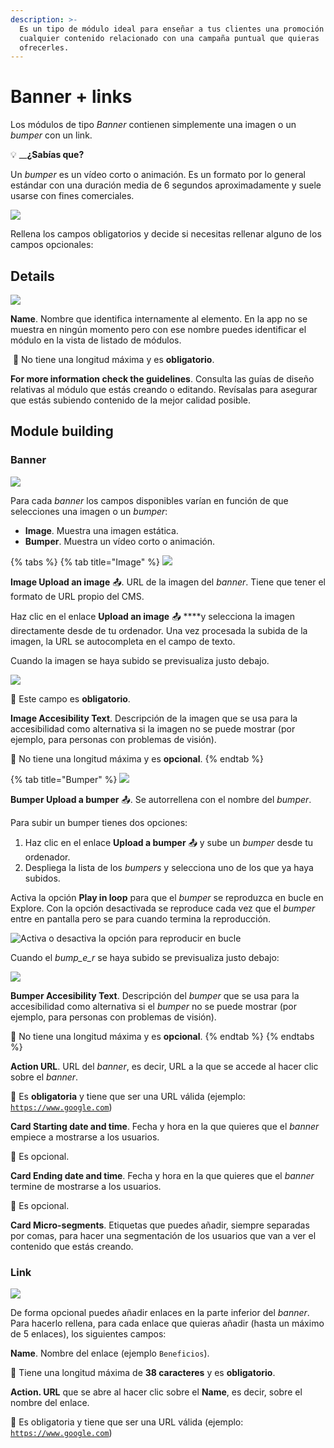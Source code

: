```yaml
---
description: >-
  Es un tipo de módulo ideal para enseñar a tus clientes una promoción o
  cualquier contenido relacionado con una campaña puntual que quieras
  ofrecerles.
---
```


# Banner + links

Los módulos de tipo _Banner_ contienen simplemente una imagen o un _bumper_ con un link.

💡 __**¿Sabías que?**

Un _bumper_ es un vídeo corto o animación. Es un formato por lo general estándar con una duración media de 6 segundos aproximadamente y suele usarse con fines comerciales. 

![](../../.gitbook/assets/image%20%2843%29.png)

Rellena los campos obligatorios y decide si necesitas rellenar alguno de los campos opcionales:

## Details

![](../../.gitbook/assets/image%20%286%29.png)

**Name**. Nombre que identifica internamente al elemento. En la app no se muestra en ningún momento pero con ese nombre puedes identificar el módulo en la vista de listado de módulos.‌

​​ 🔅 No tiene una longitud máxima y es **obligatorio**.‌

**For more information check the guidelines**. Consulta las guías de diseño relativas al módulo que estás creando o editando. Revísalas para asegurar que estás subiendo contenido de la mejor calidad posible.

## Module building

### Banner

![](../../.gitbook/assets/image%20%2847%29.png)

Para cada _banner_ los campos disponibles varían en función de que selecciones una imagen o un _bumper_:

* **Image**. Muestra una imagen estática.
* **Bumper**. Muestra un vídeo corto o animación.

{% tabs %}
{% tab title="Image" %}
![](../../.gitbook/assets/image%20%285%29.png)

**Image Upload an image** 📤. URL de la imagen del _banner_. Tiene que tener el formato de URL propio del CMS.

Haz clic en el enlace **Upload an image** 📤 ****y selecciona la imagen directamente desde de tu ordenador. Una vez procesada la subida de la imagen, la URL se autocompleta en el campo de texto.

Cuando la imagen se haya subido se previsualiza justo debajo.

![](https://lh4.googleusercontent.com/dULPpwb-XaQ083yWLTZF1G1l_7MO0cW70lM7eg5-ZpMvWyZAPBHjJJpMVNjiTUDtgMy1ng2b_JaSkVRGDZd84K0oSvZnzSS9wp_ddXuGkWXzR2Loo3Pbeio_0pm5ESpRuO28cUhx)

🔅 Este campo es **obligatorio**.

**Image Accesibility Text**. Descripción de la imagen que se usa para la accesibilidad como alternativa si la imagen no se puede mostrar \(por ejemplo, para personas con problemas de visión\).

 🔅 No tiene una longitud máxima y es **opcional**.
{% endtab %}

{% tab title="Bumper" %}
![](../../.gitbook/assets/image%20%2814%29.png)

**Bumper Upload a bumper** 📤. Se autorrellena con el nombre del _bumper_.

Para subir un bumper tienes dos opciones: 

1. Haz clic en el enlace **Upload a bumper** 📤 y sube un _bumper_ desde tu ordenador.
2. Despliega la lista de los _bumpers_ y selecciona uno de los que ya haya subidos.

Activa la opción **Play in loop** para que el _bumper_ se reproduzca en bucle en Explore. Con la opción desactivada se reproduce cada vez que el _bumper_ entre en pantalla pero se para cuando termina la reproducción.

![Activa o desactiva la opci&#xF3;n para reproducir en bucle](../../.gitbook/assets/image%20%2818%29.png)

Cuando el _bump_e_r_ se haya subido se previsualiza justo debajo:

![](../../.gitbook/assets/image%20%2827%29.png)

**Bumper Accesibility Text**. Descripción del _bumper_ que se usa para la accesibilidad como alternativa si el _bumper_ no se puede mostrar \(por ejemplo, para personas con problemas de visión\).

🔅 No tiene una longitud máxima y es **opcional**.
{% endtab %}
{% endtabs %}

 **Action URL**. URL del _banner_, es decir, URL a la que se accede al hacer clic sobre el _banner_.

🔅 Es **obligatoria** y tiene que ser una URL válida \(ejemplo: [`https://www.google.com`](https://www.google.com)\)

**Card Starting date and time**. Fecha y hora en la que quieres que el _banner_ empiece a mostrarse a los usuarios. 

🔅  Es opcional.

**Card Ending date and time**. Fecha y hora en la que quieres que el _banner_ termine de mostrarse a los usuarios.

🔅 Es opcional.

**Card Micro-segments**. Etiquetas que puedes añadir, siempre separadas por comas, para hacer una segmentación de los usuarios que van a ver el contenido que estás creando.

### Link

![](../../.gitbook/assets/image%20%2856%29.png)

De forma opcional puedes añadir enlaces en la parte inferior del _banner_. Para hacerlo rellena, para cada enlace que quieras añadir \(hasta un máximo de 5 enlaces\), los siguientes campos:

**Name**. Nombre del enlace \(ejemplo `Beneficios`\).

🔅 Tiene una longitud máxima de **38 caracteres** y es **obligatorio**.

**Action. URL** que se abre al hacer clic sobre el **Name**, es decir, sobre el nombre del enlace.

🔅 Es obligatoria y tiene que ser una URL válida \(ejemplo: [`https://www.google.com`](https://www.google.com)\)



